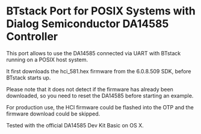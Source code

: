 # BTstack Port for POSIX Systems with Dialog Semiconductor DA14585 Controller

This port allows to use the DA14585 connected via UART with BTstack running on a POSIX host system.

It first downloads the hci_581.hex firmware from the 6.0.8.509 SDK, before BTstack starts up.

Please note that it does not detect if the firmware has already been downloaded, so you need to reset the DA14585 before starting an example.

For production use, the HCI firmware could be flashed into the OTP and the firmware download could be skipped.

Tested with the official DA14585 Dev Kit Basic on OS X.
